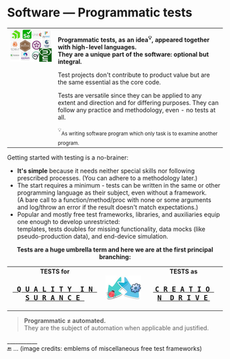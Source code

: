 # Software &mdash; Programmatic tests

<table><tr valign="top"><td><picture><img alt="&nbsp;Plenty of test frameworks" src="../../_rsc/_img/illus/test_fw-emblems.jpg" /></picture>
</td><td>
<p><b>Programmatic tests, as an idea<sup>💡</sup>, appeared together with high-level languages.<br />
They are a unique part of the software: optional but integral.</b></p>
<p>Test projects don't contribute to product value but are the same essential as the core code. </p>
<p>Tests are versatile since they can be applied to any extent and direction and for differing purposes. They can follow any practice and methodology, even - no tests at all.</p>
<sup>💡</sup><sub>As writing software program which only task is to examine another program.</sub>
</td></tr></table>

Getting started with testing is a no-brainer:

+ **It's simple** because it needs neither special skills nor following prescribed processes. (You can adhere to a methodology later.)
+ The start requires a minimum - tests can be written in the same or other programming language as their subject, even without a framework.\
(A bare call to a function/method/proc with none or some arguments and log/throw an error if the result doesn't match expectations.)
+ Popular and mostly free test frameworks, libraries, and auxiliaries equip one enough to develop unrestricted:\
templates, tests doubles for missing functionality, data mocks (like pseudo-production data), and end-device simulation.

<p align="center"><b>Tests are a huge umbrella term and here we are at the first principal branching:</b></p>
<table><tr><td>
  <div align="center"><b>TESTS for</b><br /><h3><a href="asQA/"><samp><ins>&nbsp;Q&thinsp;U&thinsp;A&thinsp;L&thinsp;I&thinsp;T&thinsp;Y&nbsp;&nbsp;I&thinsp;N&thinsp;S&thinsp;U&thinsp;R&thinsp;A&thinsp;N&thinsp;C&thinsp;E&nbsp;</ins></samp></a></h3></div>
</td><td><picture><img alt="&nbsp;arrows down left and right" src="../../_rsc/_img/signs/arrows/arrows-overlay_bifurc-down-deco.jpg"/></picture></td><td>
  <div align="center"><b>TESTS as</b><br /><h3><a href="asDrive/"><b><ins>&nbsp;<samp>C&thinsp;R&thinsp;E&thinsp;A&thinsp;T&thinsp;I&thinsp;O&thinsp;N&nbsp;&nbsp;D&thinsp;R&thinsp;I&thinsp;V&thinsp;E</samp>&nbsp;</ins></b></a></h3></div>
</td></tr></table>

<blockquote><b>Programmatic ≠ automated.</b><br />They are the subject of automation when applicable and justified.</blockquote>

\___________\
:end: ... (image credits: emblems of miscellaneous free test frameworks)
